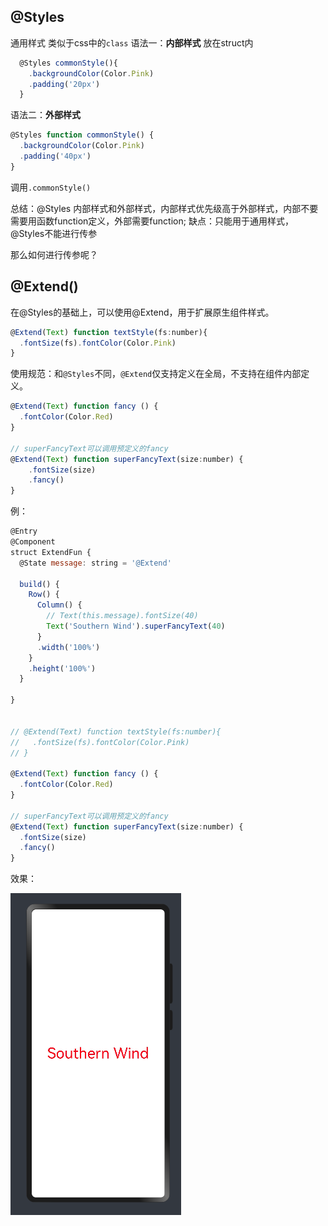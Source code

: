 ## @Styles
通用样式
类似于css中的`class`
语法一：**内部样式** 放在struct内
```js
  @Styles commonStyle(){
    .backgroundColor(Color.Pink)
    .padding('20px')
  }
```

语法二：**外部样式**
```js
@Styles function commonStyle() {
  .backgroundColor(Color.Pink)
  .padding('40px')
}
```
调用`.commonStyle()` 

总结：@Styles 内部样式和外部样式，内部样式优先级高于外部样式，内部不要需要用函数function定义，外部需要function;
缺点：只能用于通用样式，@Styles不能进行传参

那么如何进行传参呢？
## @Extend()
在@Styles的基础上，可以使用@Extend，用于扩展原生组件样式。
```js
@Extend(Text) function textStyle(fs:number){
  .fontSize(fs).fontColor(Color.Pink)
}
```

使用规范：和`@Styles`不同，`@Extend`仅支持定义在全局，不支持在组件内部定义。


```js
@Extend(Text) function fancy () {
  .fontColor(Color.Red)
}

// superFancyText可以调用预定义的fancy
@Extend(Text) function superFancyText(size:number) {
    .fontSize(size)
    .fancy()
}
```

例：
```js
@Entry
@Component
struct ExtendFun {
  @State message: string = '@Extend'

  build() {
    Row() {
      Column() {
        // Text(this.message).fontSize(40)
        Text('Southern Wind').superFancyText(40)
      }
      .width('100%')
    }
    .height('100%')
  }

}


// @Extend(Text) function textStyle(fs:number){
//   .fontSize(fs).fontColor(Color.Pink)
// }

@Extend(Text) function fancy () {
  .fontColor(Color.Red)
}

// superFancyText可以调用预定义的fancy
@Extend(Text) function superFancyText(size:number) {
  .fontSize(size)
  .fancy()
}

```
效果：

![Alt text](assets/HarmonyOS4.0%E7%B3%BB%E5%88%97%E2%80%94%E2%80%9404/image-1.png)

